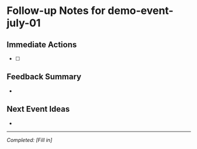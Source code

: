 # Follow-up Notes for demo-event-july-01

## Immediate Actions
- [ ] 

## Feedback Summary
- 

## Next Event Ideas
- 

---
*Completed: [Fill in]*
